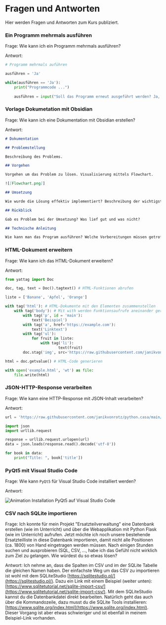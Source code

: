 # Fragen und Antworten

Hier werden Fragen und Antworten zum Kurs publiziert.

### Ein Programm mehrmals ausführen

Frage: Wie kann ich ein Programm mehrmals ausführen?

Antwort:

```py
# Programm mehrmals auführen

ausführen = 'Ja'

while(ausführen == 'Ja'):
    print("Programmcode ...")
    
    ausführen = input("Soll das Programm erneut ausgeführt werden? Ja, Nein: ")
```

### Vorlage Dokumetation mit Obsidian

Frage: Wie kann ich eine Dokumentation mit Obsidian erstellen?

Antwort:

```md
# Dokumentation

## Problemstellung

Beschreibung des Problems.

## Vorgehen

Vorgehen um das Problem zu lösen. Visualisierung mittels Flowchart.

![[Flowchart.png]]

## Umsetzung

Wie wurde die Lösung effektiv implementiert? Beschreibung der wichtigsten Programm-Teile.

## Rückblick

Gab es Problem bei der Umsetzung? Was lief gut und was nicht?

## Technische Anleitung

Wie kann man das Program ausführen? Welche Vorbereitungen müssen getroffen werden?
```

### HTML-Dokument erweitern

Frage: Wie kann ich das HTML-Dokument erweitern?

Antwort:

```py
from yattag import Doc

doc, tag, text = Doc().tagtext() # HTML-Funktionen abrufen

liste = ['Banane', 'Apfel', 'Orange']

with tag('html'): # HTML-Dokumente mit den Elementen zusammenstellen
    with tag('body'): # Mit with werden Funktionsaufrufe aneinander gereiht
        with tag('p', id = 'main'):
            text('Beispiel')
        with tag('a', href='https://example.com'):
            text('Linktext')
        with tag('ul'):
            for fruit in liste:
                with tag('li'):
                        text(fruit)
        doc.stag('img', src='https://raw.githubusercontent.com/janikvonrotz/python.casa/main/buch.png')

html = doc.getvalue() # HTML-Code generieren

with open('example.html', 'wt') as file:
    file.write(html)
```

### JSON-HTTP-Response verarbeiten

Frage: Wie kann eine HTTP-Response mit JSON-Inhalt verarbeiten?

Antwort:

```py
url = 'https://raw.githubusercontent.com/janikvonrotz/python.casa/main/topic-6/B%C3%BCcher.json'

import json
import urllib.request

response = urllib.request.urlopen(url)
data = json.loads(response.read().decode('utf-8'))

for book in data:
    print("Title: ", book['title'])
```

### PyQt5 mit Visual Studio Code

Frage: Wie kann `PyQt5` für Visual Studio Code installiert werden?

Antwort:

![Animation Installation PyQt5 auf Visual Studio Code](install-pyqt5-vscode.gif)

### CSV nach SQLite importieren

Frage: Ich konnte für mein Projekt "Ersatzteilverwaltung" eine Datenbank erstellen (wie im Unterricht) und über die Webapplikation mit Python Flask (wie im Unterricht) aufrufen. Jetzt möchte ich noch unsere bestehende Ersatzteilliste in diese Datenbank importieren, damit nicht alle Positionen (ca. 1800) von Hand eingetragen werden müssen. Nach einigen Stunden suchen und ausprobieren (SQL, CSV, ..., habe ich das Gefühl nicht wirklich zum Ziel zu gelangen. Wie würdest du so etwas lösen?

Antwort: Ich nehme an, dass die Spalten im CSV und im der SQLite Tabelle die gleichen Namen haben. Der einfachste Weg um das CSV zu importieren ist wohl mit dem SQLiteStudio [https://sqlitestudio.pl/](https://sqlitestudio.pl/). Dazu ein Link mit einem Beispiel (weiter unten): [https://www.sqlitetutorial.net/sqlite-import-csv/](https://www.sqlitetutorial.net/sqlite-import-csv/). Mit dem SQLiteStudio kannst du die Datenbankdatei direkt bearbeiten. Natürlich geht das auch über die Kommandozeile, dazu musst du die SQLite Tools installieren: [https://www.sqlite.org/index.html](https://www.sqlite.org/index.html). Dieser Vorgang ist aber etwas schwieriger und ist ebenfall in meinem Beispiel-Link vorhanden.